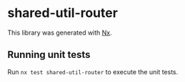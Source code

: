 # shared-util-router

This library was generated with [Nx](https://nx.dev).

## Running unit tests

Run `nx test shared-util-router` to execute the unit tests.
